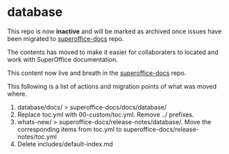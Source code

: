 # database

This repo is now **inactive** and will be marked as archived once issues have been migrated to [superoffice-docs](https://github.com/SuperOfficeDocs/superoffice-docs) repo.

The contents has moved to make it easier for collaboraters to located and work with SuperOffice documentation.

This content now live and breath in the [superoffice-docs](https://github.com/SuperOfficeDocs/superoffice-docs) repo. 

This following is a list of actions and migration points of what was moved where. 

1. database/docs/ > superoffice-docs/docs/database/
1. Replace toc.yml with 00-custom/toc.yml. Remove ../ prefixes.
1. whats-new/ > superoffice-docs/release-notes/database/. Move the corresponding items from toc.yml to superoffice-docs/release-notes/toc.yml
1. Delete includes/default-index.md
